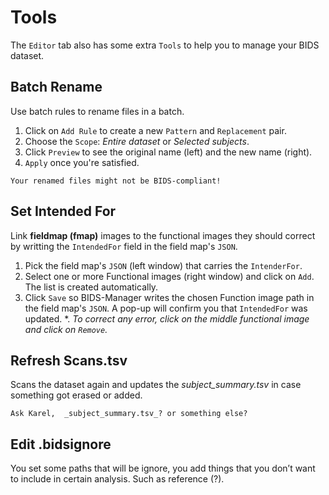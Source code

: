 # Tools
The `Editor` tab also has some extra `Tools` to help you to manage your BIDS dataset.

## Batch Rename
Use batch rules to rename files in a batch.
1. Click on `Add Rule` to create a new `Pattern` and `Replacement` pair.
2. Choose the `Scope`: _Entire dataset_ or _Selected subjects_.
3. Click `Preview` to see the original name (left) and the new name (right).
4. `Apply` once you're satisfied.


```{warning} 
Your renamed files might not be BIDS-compliant!
```

## Set Intended For
Link **fieldmap (fmap)** images to the functional images they should correct by writting the `IntendedFor` field in the field map's `JSON`.
1. Pick the field map's `JSON` (left window) that carries the `IntenderFor`. 
2. Select one or more Functional images (right window) and click on `Add`. The list is created automatically.
3. Click `Save` so BIDS-Manager writes the chosen Function image path in the field map's `JSON`. A pop-up will confirm you that `IntendedFor` was updated.
*. _To correct any error, click on the middle functional image and click on `Remove`._

## Refresh Scans.tsv
Scans the dataset again and updates the _subject_summary.tsv_ in case something got erased or added. 

```{warning} 
Ask Karel,  _subject_summary.tsv_? or something else?
```

## Edit .bidsignore
You set some paths that will be ignore, you add things that you don’t want to include in certain analysis. Such as reference (?).

